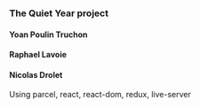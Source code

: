 ### The Quiet Year project

#### Yoan Poulin Truchon
#### Raphael Lavoie
#### Nicolas Drolet

Using parcel, react, react-dom, redux, live-server

